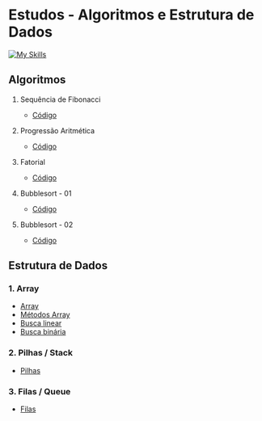 # Estudos - Algoritmos e Estrutura de Dados

[![My Skills](https://skillicons.dev/icons?i=js)](https://skillicons.dev)

## Algoritmos

1. Sequência de Fibonacci
   - [Código](/Algoritmos/fibonacci.js)

2. Progressão Aritmética
   - [Código](/Algoritmos/progressaoAritmetica.js)

3. Fatorial
   - [Código](/Algoritmos/fatorial.js)

4. Bubblesort - 01
   - [Código](/Algoritmos/bubblesort_01.js)

5. Bubblesort - 02
   - [Código](/Algoritmos/bubblesort_02.js)

## Estrutura de Dados

### 1. Array
   - [Array](/Estrutura%20de%20dados/Array/array.js)
   - [Métodos Array](/Estrutura%20de%20dados/Array/metodosArray.js)
   - [Busca linear](/Estrutura%20de%20dados/Array/pesquisaLinear.js)
   - [Busca binária](/Estrutura%20de%20dados/Array/pesquisaBinaria.js)

### 2. Pilhas / Stack
   - [Pilhas](/Estrutura%20de%20dados/pilha.js)

### 3. Filas / Queue
   - [Filas](/Estrutura%20de%20dados/pilha.js)
